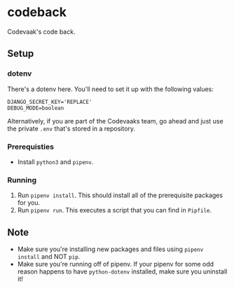 # codeback
Codevaak's code back.

## Setup
### dotenv
There's a dotenv here. You'll need to set it up with the following values:
```
DJANGO_SECRET_KEY='REPLACE'
DEBUG_MODE=boolean
```
Alternatively, if you are part of the Codevaaks team, go ahead and just use the private `.env` that's stored in a repository.

### Prerequisties
  - Install `python3` and `pipenv`.
### Running
  1. Run `pipenv install`. This should install all of the prerequisite packages for you.
  2. Run `pipenv run`. This executes a script that you can find in `Pipfile`.
## Note
* Make sure you're installing new packages and files using `pipenv install` and NOT `pip`.
* Make sure you're running off of pipenv. If your pipenv for some odd reason happens to have `python-dotenv` installed, make sure you uninstall it!